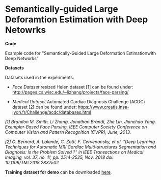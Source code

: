 # Semantically-guided Large Deforamtion Estimation with Deep Netowrks 

**Code**<p>
Example code for "Semantically-Guided Large Deformation Estimationwith Deep Networks"<p>
<p>
  
**Datasets**<p>
Datasets used in the experiments:<p>
- *Face Dataset* resized Helen dataset [1] can be found under: http://pages.cs.wisc.edu/~lizhang/projects/face-parsing/ <p>
- *Medical Dataset* Automated Cardiac Diagnosis Challenge (ACDC) dataset [2] can be found under:  https://www.creatis.insa-lyon.fr/Challenge/acdc/databases.html <p>
<p>
  
*[1] Brandon M. Smith, Li Zhang, Jonathan Brandt, Zhe Lin, Jianchao Yang. Exemplar-Based Face Parsing, IEEE Computer Society Conference on Computer Vision and Pattern Recognition (CVPR), June, 2013.*<p>
*[2] O. Bernard, A. Lalande, C. Zotti, F. Cervenansky, et al. "Deep Learning Techniques for Automatic MRI Cardiac Multi-structures Segmentation and Diagnosis: Is the Problem Solved ?" in IEEE Transactions on Medical Imaging, vol. 37, no. 11, pp. 2514-2525, Nov. 2018 doi: 10.1109/TMI.2018.2837502*<p>
<p>

**Training dataset for demo** can be downloaded <a href="https://cloud.imi.uni-luebeck.de/s/tTkssFjpzdZT9ek">here</a>.<p>
